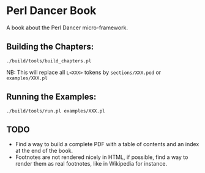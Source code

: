 # Perl Dancer Book
A book about the Perl Dancer micro-framework.

## Building the Chapters:
```
./build/tools/build_chapters.pl
```
NB: This will replace all `L<XXX>` tokens by `sections/XXX.pod` or `examples/XXX.pl`

## Running the Examples:
```
./build/tools/run.pl examples/XXX.pl
```

## TODO
* Find a way to build a complete PDF with a table of contents and an index at the end of the book.
* Footnotes are not rendered nicely in HTML, if possible, find a way to render them as real footnotes, like in Wikipedia for instance.
